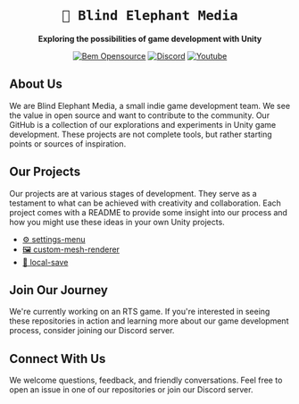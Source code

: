 <div align="center">

# `🐘 Blind Elephant Media`

**Exploring the possibilities of game development with Unity**

[![Bem Opensource](https://img.shields.io/badge/bem-open%20source-blueviolet.svg)](#)
[![Discord](https://img.shields.io/badge/Discord-%237289da.svg?logo=discord)](https://discord.gg/7mqsYMzWdh)
[![Youtube](https://img.shields.io/badge/Youtube-red.svg?logo=youtube)](https://www.youtube.com/@BlindElephantMedia)

</div>

## About Us

We are Blind Elephant Media, a small indie game development team. We see the value in open source and want to contribute to the community. Our GitHub is a collection of our explorations and experiments in Unity game development. These projects are not complete tools, but rather starting points or sources of inspiration.

## Our Projects

Our projects are at various stages of development. They serve as a testament to what can be achieved with creativity and collaboration. Each project comes with a README to provide some insight into our process and how you might use these ideas in your own Unity projects.
-  [⚙️ settings-menu](https://github.com/Blind-Elephant-Media/settings-menu)
-  [🖼️ custom-mesh-renderer](https://github.com/Blind-Elephant-Media/custom-mesh-renderer)
-  [💾 local-save](https://github.com/Blind-Elephant-Media/local-save)

## Join Our Journey

We're currently working on an RTS game. If you're interested in seeing these repositories in action and learning more about our game development process, consider joining our Discord server.

## Connect With Us

We welcome questions, feedback, and friendly conversations. Feel free to open an issue in one of our repositories or join our Discord server.

